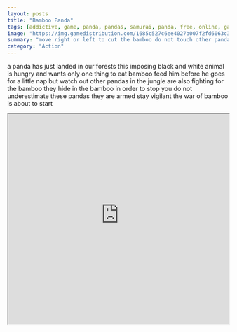 ```yaml
---
layout: posts
title: "Bamboo Panda"
tags: [addictive, game, panda, pandas, samurai, panda, free, online, games, oyna, game, free, games, play, play, games]
image: "https://img.gamedistribution.com/1685c527c6ee4027b007f2fd6063c397-1280x550.jpeg"
summary: "move right or left to cut the bamboo do not touch other pandas  free online games oyna game free games play play games"
category: "Action"
---
```


a panda has just landed in our forests this imposing black and white animal is hungry and wants only one thing to eat bamboo feed him before he goes for a little nap but watch out other pandas in the jungle are also fighting for the bamboo they hide in the bamboo in order to stop you do not underestimate these pandas they are armed stay vigilant the war of bamboo is about to start

<iframe width="100%" height="480px;" src="https://html5.gamedistribution.com/1685c527c6ee4027b007f2fd6063c397/"></iframe>